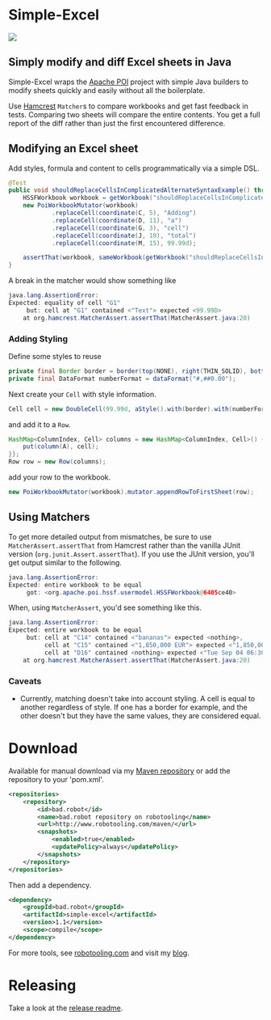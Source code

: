 # Simple-Excel
[![](https://travis-ci.org/tobyweston/simple-excel.png?branch=master)](https://travis-ci.org/tobyweston/simple-excel)
## Simply modify and diff Excel sheets in Java

Simple-Excel wraps the [Apache POI](https://poi.apache.org/) project with simple Java builders to modify sheets quickly and easily without all the boilerplate.

Use [Hamcrest](http://hamcrest.org/) `Matcher`s to compare workbooks and get fast feedback in tests. Comparing two sheets will compare the entire contents. You get a full report of the diff rather than just the first encountered difference.

## Modifying an Excel sheet

Add styles, formula and content to cells programmatically via a simple DSL.

``` java
@Test
public void shouldReplaceCellsInComplicatedAlternateSyntaxExample() throws IOException {
    HSSFWorkbook workbook = getWorkbook("shouldReplaceCellsInComplicatedExampleTemplate.xls");
    new PoiWorkbookMutator(workbook)
            .replaceCell(coordinate(C, 5), "Adding")
            .replaceCell(coordinate(D, 11), "a")
            .replaceCell(coordinate(G, 3), "cell")
            .replaceCell(coordinate(J, 10), "total")
            .replaceCell(coordinate(M, 15), 99.99d);

    assertThat(workbook, sameWorkbook(getWorkbook("shouldReplaceCellsInComplicatedExampleTemplateExpected.xls")));
}
```

A break in the matcher would show something like

``` java
java.lang.AssertionError:
Expected: equality of cell "G1"
     but: cell at "G1" contained <"Text"> expected <99.99D>
	at org.hamcrest.MatcherAssert.assertThat(MatcherAssert.java:20)
```


### Adding Styling

Define some styles to reuse

``` java
private final Border border = border(top(NONE), right(THIN_SOLID), bottom(THIN_SOLID), left(THIN_SOLID));
private final DataFormat numberFormat = dataFormat("#,##0.00");
```

Next create your `Cell` with style information.

``` java
Cell cell = new DoubleCell(99.99d, aStyle().with(border).with(numberFormat));
```

and add it to a `Row`.

``` java
HashMap<ColumnIndex, Cell> columns = new HashMap<ColumnIndex, Cell>() {{
    put(column(A), cell);
}};
Row row = new Row(columns);
```

add your row to the workbook.

``` java
new PoiWorkbookMutator(workbook).mutator.appendRowToFirstSheet(row);
```



## Using Matchers

To get more detailed output from mismatches, be sure to use `MatcherAssert.assertThat` from Hamcrest rather than the vanilla JUnit version (`org.junit.Assert.assertThat`). If you use the JUnit version, you'll get output similar to the following.

``` java
java.lang.AssertionError:
Expected: entire workbook to be equal
     got: <org.apache.poi.hssf.usermodel.HSSFWorkbook@6405ce40>
```

When, using `MatcherAssert`, you'd see something like this.

``` java
java.lang.AssertionError:
Expected: entire workbook to be equal
     but: cell at "C14" contained <"bananas"> expected <nothing>,
          cell at "C15" contained <"1,850,000 EUR"> expected <"1,850,000.00 EUR">,
          cell at "D16" contained <nothing> expected <"Tue Sep 04 06:30:00">
	at org.hamcrest.MatcherAssert.assertThat(MatcherAssert.java:20)
```

### Caveats

   - Currently, matching doesn't take into account styling. A cell is equal to another regardless of style. If one has a border for example, and the other doesn't but they have the same values, they are considered equal.


# Download

Available for manual download via my [Maven repository](http://robotooling.com/maven/) or add the repository to your 'pom.xml'.

``` xml
<repositories>
    <repository>
        <id>bad.robot</id>
        <name>bad.robot repository on robotooling</name>
        <url>http://www.robotooling.com/maven/</url>
        <snapshots>
            <enabled>true</enabled>
            <updatePolicy>always</updatePolicy>
        </snapshots>
    </repository>
</repositories>
```


Then add a dependency.

``` xml
<dependency>
    <groupId>bad.robot</groupId>
    <artifactId>simple-excel</artifactId>
    <version>1.1</version>
    <scope>compile</scope>
</dependency>
```

For more tools, see [robotooling.com](http://www.robotooling.com) and visit my [blog](http://baddotrobot.com).

# Releasing

Take a look at the [release readme](RELEASE.md).
